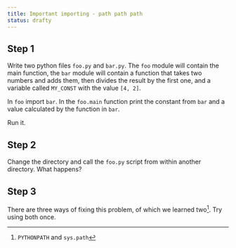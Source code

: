 ```yaml
---
title: Important importing - path path path
status: drafty
---
```


## Step 1

Write two python files `foo.py` and `bar.py`. The `foo` module will contain the main function, the `bar` module will contain a function that takes two numbers and adds them, then divides the result by the first one, and a variable called `MY_CONST` with the value `[4, 2]`.

In `foo` import `bar`. In the `foo.main` function print the constant from `bar` and a value calculated by the function in `bar`.

Run it.

## Step 2

Change the directory and call the `foo.py` script from within another directory. What happens?

## Step 3

There are three ways of fixing this problem, of which we learned two[^path]. Try using both once.

[^path]:
    `PYTHONPATH` and `sys.path`
